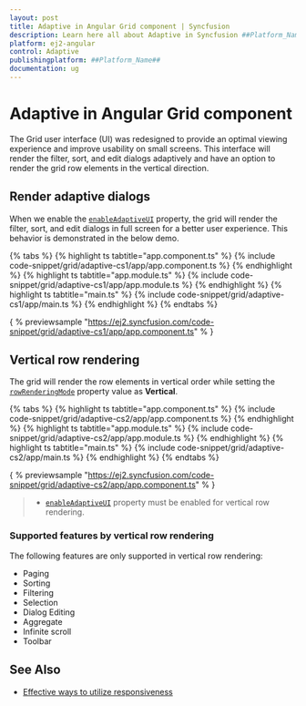 ```yaml
---
layout: post
title: Adaptive in Angular Grid component | Syncfusion
description: Learn here all about Adaptive in Syncfusion ##Platform_Name## Grid component of Syncfusion Essential JS 2 and more.
platform: ej2-angular
control: Adaptive 
publishingplatform: ##Platform_Name##
documentation: ug
---
```


# Adaptive in Angular Grid component

The Grid user interface (UI) was redesigned to provide an optimal viewing experience and improve usability on small screens. This interface will render the filter, sort, and edit dialogs adaptively and have an option to render the grid row elements in the vertical direction.

## Render adaptive dialogs

When we enable the [`enableAdaptiveUI`](../api/grid/#enableadaptiveui) property, the grid will render the filter, sort, and edit dialogs in full screen for a better user experience. This behavior is demonstrated in the below demo.

{% tabs %}
{% highlight ts tabtitle="app.component.ts" %}
{% include code-snippet/grid/adaptive-cs1/app/app.component.ts %}
{% endhighlight %}
{% highlight ts tabtitle="app.module.ts" %}
{% include code-snippet/grid/adaptive-cs1/app/app.module.ts %}
{% endhighlight %}
{% highlight ts tabtitle="main.ts" %}
{% include code-snippet/grid/adaptive-cs1/app/main.ts %}
{% endhighlight %}
{% endtabs %}
  
{ % previewsample "https://ej2.syncfusion.com/code-snippet/grid/adaptive-cs1/app/app.component.ts" % }

## Vertical row rendering

The grid will render the row elements in vertical order while setting the [`rowRenderingMode`](../api/grid/rowRenderingMode/) property value as **Vertical**.

{% tabs %}
{% highlight ts tabtitle="app.component.ts" %}
{% include code-snippet/grid/adaptive-cs2/app/app.component.ts %}
{% endhighlight %}
{% highlight ts tabtitle="app.module.ts" %}
{% include code-snippet/grid/adaptive-cs2/app/app.module.ts %}
{% endhighlight %}
{% highlight ts tabtitle="main.ts" %}
{% include code-snippet/grid/adaptive-cs2/app/main.ts %}
{% endhighlight %}
{% endtabs %}
  
{ % previewsample "https://ej2.syncfusion.com/code-snippet/grid/adaptive-cs2/app/app.component.ts" % }

> * [`enableAdaptiveUI`](../api/grid/#enableadaptiveui) property must be enabled for vertical row rendering.

### Supported features by vertical row rendering

The following features are only supported in vertical row rendering:

* Paging
* Sorting
* Filtering
* Selection
* Dialog Editing
* Aggregate
* Infinite scroll
* Toolbar

## See Also

* [Effective ways to utilize responsiveness](https://www.syncfusion.com/blogs/post/essential-js-2-effective-ways-to-utilize-responsiveness-in-the-angular-grid.aspx)